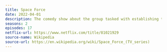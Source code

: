 ```yaml
---
title: Space Force
date: 2022-04-01
description: The comedy show about the group tasked with establishing the United States Space Frce was cancelled after two seasons. 
seasons: 2
episodes: 17
netflix-url: https://www.netflix.com/title/81021929
source-name: Wikipedia  
source-url: https://en.wikipedia.org/wiki/Space_Force_(TV_series)
---
```


